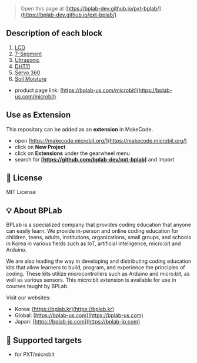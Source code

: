 > Open this page at [https://bplab-dev.github.io/pxt-bplab/](https://bplab-dev.github.io/pxt-bplab/)

## Description of each block

1. [LCD](./docs/lcd-README.md)
2. [7-Segment](./docs/seven-segment-README.md)
3. [Ultrasonic](./docs/ultrasonic-README.md)
4. [DHT11](./docs/dht11-README.md)
5. [Servo 360](./docs/servo-360-README.md)
6. [Soil Moisture](./docs/soil-moisture-README.md)

- product page link: [https://bplab-us.com/microbit](https://bplab-us.com/microbit)

## Use as Extension

This repository can be added as an **extension** in MakeCode.

- open [https://makecode.microbit.org/](https://makecode.microbit.org/)
- click on **New Project**
- click on **Extensions** under the gearwheel menu
- search for **[https://github.com/bplab-dev/pxt-bplab]** and import

## 📜 License

MIT License

## 💡 About BPLab

BPLab is a specialized company that provides coding education that anyone can easily learn. We provide in-person and online coding education for children, teens, adults, institutions, organizations, small groups, and schools in Korea in various fields such as IoT, artificial intelligence, micro:bit and Arduino.

We are also leading the way in developing and distributing coding education kits that allow learners to build, program, and experience the principles of coding. These kits utilize microcontrollers such as Arduino and micro:bit, as well as various sensors. This micro:bit extension is available for use in courses taught by BPLab.

Visit our websites:

- Korea: [https://bplab.kr](https://bplab.kr)
- Global: [https://bplab-us.com](https://bplab-us.com)
- Japan: [https://bplab-jp.com](https://bplab-jp.com)

## 📍 Supported targets

- for PXT/microbit

<script src="https://makecode.com/gh-pages-embed.js"></script><script>makeCodeRender("{{ site.makecode.home_url }}", "{{ site.github.owner_name }}/{{ site.github.repository_name }}");</script>
